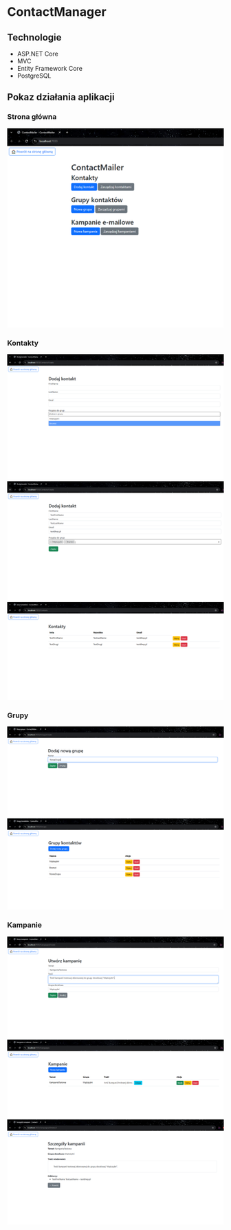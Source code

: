 # ContactManager

## Technologie
  - ASP.NET Core
  - MVC
  - Entity Framework Core
  - PostgreSQL

## Pokaz działania aplikacji
### Strona główna
![Podgląd aplikacji](Images/1.PNG)
### Kontakty
![Podgląd aplikacji](Images/2.PNG)
![Podgląd aplikacji](Images/3.PNG)
![Podgląd aplikacji](Images/4.PNG)
### Grupy
![Podgląd aplikacji](Images/5.PNG)
![Podgląd aplikacji](Images/6.PNG)
### Kampanie
![Podgląd aplikacji](Images/7.PNG)
![Podgląd aplikacji](Images/8.PNG)
![Podgląd aplikacji](Images/9.PNG)
